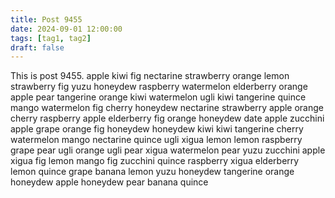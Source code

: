 ```yaml
---
title: Post 9455
date: 2024-09-01 12:00:00
tags: [tag1, tag2]
draft: false
---
```

This is post 9455.
apple
kiwi
fig
nectarine
strawberry
orange
lemon
strawberry
fig
yuzu
honeydew
raspberry
watermelon
elderberry
orange
apple
pear
tangerine
orange
kiwi
watermelon
ugli
kiwi
tangerine
quince
mango
watermelon
fig
cherry
honeydew
nectarine
strawberry
apple
orange
cherry
raspberry
apple
elderberry
fig
orange
honeydew
date
apple
zucchini
apple
grape
orange
fig
honeydew
honeydew
kiwi
kiwi
tangerine
cherry
watermelon
mango
nectarine
quince
ugli
xigua
lemon
lemon
raspberry
grape
pear
ugli
orange
ugli
pear
xigua
watermelon
pear
yuzu
zucchini
apple
xigua
fig
lemon
mango
fig
zucchini
quince
raspberry
xigua
elderberry
lemon
quince
grape
banana
lemon
yuzu
honeydew
tangerine
orange
honeydew
apple
honeydew
pear
banana
quince
